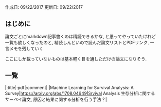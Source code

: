 作成日: 
09/22/2017
更新日: 
09/22/2017

## はじめに
論文ごとにmarkdown記事書くのは精読できるかな, と思ってやっていたけれど
一覧も欲しくなったのと, 精読しんどいので読んだ論文リストとPDFリンク, 一言メモを残していく

ここにしか載っていないものは基本軽く目を通しただけの論文になりそう. 

## 一覧
|:title|:pdf|:comment|
|Machine Learning for Survival Analysis: A Survey|https://arxiv.org/abs/1708.04649|Srvival Analysis 生存分析に関するサーベイ論文, 原因と結果に関する分析を行う手法？|

